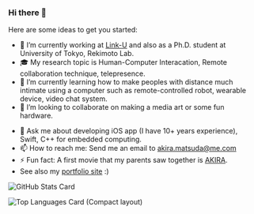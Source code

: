 ### Hi there 👋

Here are some ideas to get you started:

- 🔭 I’m currently working at [Link-U](https://www.link-u.co.jp) and also as a Ph.D. student at University of Tokyo, Rekimoto Lab.
- 🎓 My research topic is Human-Computer Interacation, Remote collaboration technique, telepresence.
- 🌱 I’m currently learning how to make peoples with distance much intimate using a computer such as remote-controlled robot, wearable device, video chat system.
- 👯 I’m looking to collaborate on making a media art or some fun hardware.
<!--- 🤔 I’m looking for help with ... -->
- 💬 Ask me about developing iOS app (I have 10+ years experience), Swift, C++ for embedded computing.
- 📫 How to reach me: Send me an email to [akira.matsuda@me.com](mailto:akira.matsuda@me.com)
- ⚡ Fun fact: A first movie that my parents saw together is [AKIRA](https://en.wikipedia.org/wiki/Akira_(manga)).
- See also my [portfolio site](https://www.0x0c.me) :)

![GitHub Stats Card](https://github-readme-stats.vercel.app/api?username=0x0c&show_icons=true&count_private=true)

![Top Languages Card (Compact layout)](https://github-readme-stats.vercel.app/api/top-langs/?username=0x0c&layout=compact&show_icons=true&count_private=true)
